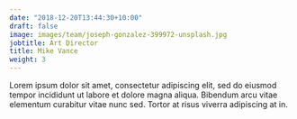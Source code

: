 ```yaml
---
date: "2018-12-20T13:44:30+10:00"
draft: false
image: images/team/joseph-gonzalez-399972-unsplash.jpg
jobtitle: Art Director
title: Mike Vance
weight: 3
---
```


Lorem ipsum dolor sit amet, consectetur adipiscing elit, sed do eiusmod tempor incididunt ut labore et dolore magna aliqua. Bibendum arcu vitae elementum curabitur vitae nunc sed. Tortor at risus viverra adipiscing at in.
